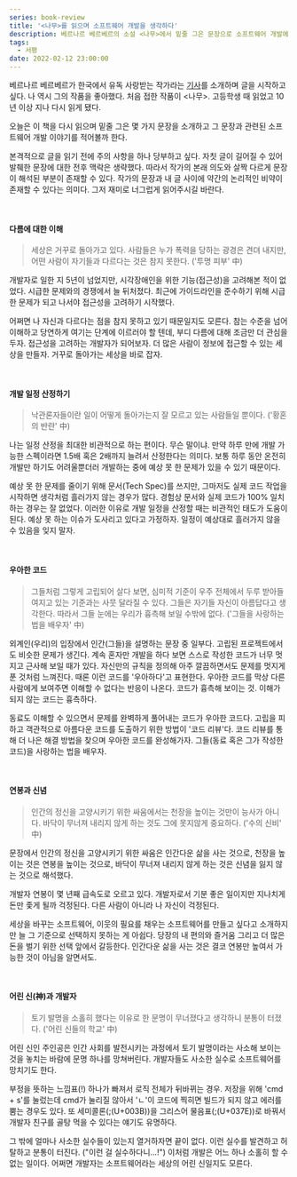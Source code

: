 ```yaml
---
series: book-review
title: '<나무>를 읽으며 소프트웨어 개발을 생각하다'
description: 베르나르 베르베르의 소설 <나무>에서 밑줄 그은 문장으로 소프트웨어 개발에 대한 생각을 나눕니다.
tags:
  - 서평
date: 2022-02-12 23:00:00
---
```


베르나르 베르베르가 한국에서 유독 사랑받는 작가라는 [기사](https://www.yna.co.kr/view/AKR20211202146200005)를 소개하며 글을 시작하고 싶다. 나 역시 그의 작품을 좋아했다. 처음 접한 작품이 <나무>. 고등학생 때 읽었고 10년 이상 지나 다시 읽게 됐다.

오늘은 이 책을 다시 읽으며 밑줄 그은 몇 가지 문장을 소개하고 그 문장과 관련된 소프트웨어 개발 이야기를 적어볼까 한다.

본격적으로 글을 읽기 전에 주의 사항을 하나 당부하고 싶다. 자칫 글이 길어질 수 있어 발췌한 문장에 대한 전후 맥락은 생략했다. 따라서 작가의 본래 의도와 살짝 다르게 문장이 해석된 부분이 존재할 수 있다. 작가의 문장과 내 글 사이에 약간의 논리적인 비약이 존재할 수 있다는 의미다. 그저 재미로 너그럽게 읽어주시길 바란다.

<br/>

#### 다름에 대한 이해

> 세상은 거꾸로 돌아가고 있다. 사람들은 누가 폭력을 당하는 광경은 견뎌 내지만, 어떤 사람이 자기들과 다르다는 것은 참지 못한다. ('투명 피부' 中)

개발자로 일한 지 5년이 넘었지만, 시각장애인을 위한 기능(접근성)을 고려해본 적이 없었다. 시급한 문제와의 경쟁에서 늘 뒤처졌다. 최근에 가이드라인을 준수하기 위해 시급한 문제가 되고 나서야 접근성을 고려하기 시작했다.

어쩌면 나 자신과 다르다는 점을 참지 못하고 있기 때문일지도 모른다. 참는 수준을 넘어 이해하고 당연하게 여기는 단계에 이르러야 할 텐데, 부디 다름에 대해 조금만 더 관심을 두자. 접근성을 고려하는 개발자가 되어보자. 더 많은 사람이 정보에 접근할 수 있는 세상을 만들자. 거꾸로 돌아가는 세상을 바로 잡자.

<br/>

#### 개발 일정 산정하기

> 낙관론자들이란 일이 어떻게 돌아가는지 잘 모르고 있는 사람들일 뿐이다. ('황혼의 반란' 中)

나는 일정 산정을 최대한 비관적으로 하는 편이다. 무슨 말이냐. 만약 하루 만에 개발 가능한 스펙이라면 1.5배 혹은 2배까지 늘려서 산정한다는 의미다. 보통 하루 동안 온전히 개발만 하기도 어려울뿐더러 개발하는 중에 예상 못 한 문제가 있을 수 있기 때문이다.

예상 못 한 문제를 줄이기 위해 문서(Tech Spec)를 쓰지만, 그마저도 실제 코드 작업을 시작하면 생각처럼 흘러가지 않는 경우가 많다. 경험상 문서와 실제 코드가 100% 일치하는 경우는 잘 없었다. 이러한 이유로 개발 일정을 산정할 때는 비관적인 태도가 도움이 된다. 예상 못 하는 이슈가 도사리고 있다고 가정하자. 일정이 예상대로 흘러가지 않을 수 있음을 잊지 말자.

<br/>

#### 우아한 코드

> 그들처럼 그렇게 고립되어 살다 보면, 심미적 기준이 우주 전체에서 두루 받아들여지고 있는 기준과는 사뭇 달라질 수 있다. 그들은 자기들 자신이 아름답다고 생각한다. 따라서 그들 눈에는 우리가 흉측해 보일 수밖에 없다. ('그들을 사랑하는 법을 배우자' 中)

외계인(우리)의 입장에서 인간(그들)을 설명하는 문장 중 일부다. 고립된 프로젝트에서도 비슷한 문제가 생긴다. 계속 혼자만 개발을 하다 보면 스스로 작성한 코드가 너무 멋지고 근사해 보일 때가 있다. 자신만의 규칙을 정의해 아주 깔끔하면서도 문제를 멋지게 푼 것처럼 느껴진다. 때론 이런 코드를 '우아하다'고 표현한다. 우아한 코드를 막상 다른 사람에게 보여주면 이해할 수 없다는 반응이 나온다. 코드가 흉측해 보이는 것. 이해가 되지 않는 코드는 흉측하다.

동료도 이해할 수 있으면서 문제를 완벽하게 풀어내는 코드가 우아한 코드다. 고립을 피하고 객관적으로 아름다운 코드를 도출하기 위한 방법이 '코드 리뷰'다. 코드 리뷰를 통해 더 나은 해결 방법을 찾으며 우아한 코드를 완성해가자. 그들(동료 혹은 그가 작성한 코드)을 사랑하는 법을 배우자.

<br/>

#### 연봉과 신념

> 인간의 정신을 고양시키기 위한 싸움에서는 천장을 높이는 것만이 능사가 아니다. 바닥이 무너져 내리지 않게 하는 것도 그에 못지않게 중요하다. ('수의 신비' 中)

문장에서 인간의 정신을 고양시키기 위한 싸움은 인간다운 삶을 사는 것으로, 천장을 높이는 것은 연봉을 높이는 것으로, 바닥이 무너져 내리지 않게 하는 것은 신념을 잃지 않는 것으로 해석했다.

개발자 연봉이 몇 년째 급속도로 오르고 있다. 개발자로서 기분 좋은 일이지만 지나치게 돈만 좇게 될까 걱정된다. 다른 사람이 아니라 나 자신이 걱정된다.

세상을 바꾸는 소프트웨어, 이웃의 필요를 채우는 소프트웨어를 만들고 싶다고 소개하지만 늘 그 기준으로 선택하지 못하는 게 아쉽다. 당장의 내 편의와 즐거움 그리고 더 많은 돈을 벌기 위한 선택 앞에서 갈등한다. 인간다운 삶을 사는 것은 결코 연봉만 높여서 가능한 것이 아님을 알면서도.

<br/>

#### 어린 신(神)과 개발자

> 토기 발명을 소홀히 했다는 이유로 한 문명이 무너졌다고 생각하니 분통이 터졌다. ('어린 신들의 학교' 中)

어린 신인 주인공은 인간 사회를 발전시키는 과정에서 토기 발명이라는 사소해 보이는 것을 놓치는 바람에 문명 하나를 망쳐버린다. 개발자들도 사소한 실수로 소프트웨어를 망치기도 한다.

부정을 뜻하는 느낌표(!) 하나가 빠져서 로직 전체가 뒤바뀌는 경우. 저장을 위해 'cmd + s'를 눌렀는데 cmd가 눌리질 않아서 'ㄴ'이 코드에 찍히면 빌드가 되지 않고 에러를 뿜는 경우도 있다. 또 세미콜론(;(U+003B))을 그리스어 물음표(;(U+037E))로 바꿔서 개발자 친구를 골탕 먹을 수 있다는 얘기도 유명하다.

그 밖에 얼마나 사소한 실수들이 있는지 열거하자면 끝이 없다. 이런 실수를 발견하고 허탈하고 분통이 터진다. ("이런 걸 실수하다니...!") 이처럼 개발은 어느 하나 소홀히 할 수 없는 일이다. 어쩌면 개발자는 소프트웨어라는 세상의 어린 신일지도 모른다.

